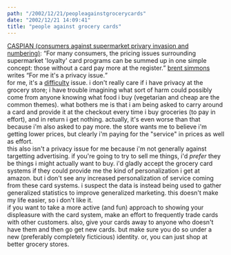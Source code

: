 ```yaml
---
path: "/2002/12/21/peopleagainstgrocerycards" 
date: "2002/12/21 14:09:41" 
title: "people against grocery cards" 
---
```

<a href="http://www.nocards.org/overview/index.shtml">CASPIAN (consumers against supermarket privary invasion and numbering)</a>: <q>For many consumers, the pricing issues surrounding supermarket 'loyalty' card programs can be summed up in one simple concept: those without a card pay more at the register.</q> <a href="http://inessential.com/?comments=1&amp;postid=2302">brent simmons</a> writes <q>For me it's a privacy issue.</q><br>for me, it's a <a href="http://weblog.randomchaos.com/index.php?date=2002-11-28&amp;title=the+principle+of+ease">difficulty</a> issue. i don't really care if i have privacy at the grocery store; i have trouble imagining what sort of harm could possibly come from anyone knowing what food i buy (vegetarian and cheap are the common themes). what bothers me is that i am being asked to carry around a card and provide it at the checkout every time i buy groceries (to pay in effort), and in return i get nothing. actually, it's even worse than that because i'm also asked to pay more. the store wants me to believe i'm getting lower prices, but clearly i'm paying for the "service" in prices as well as effort.<br>this also isn't a privacy issue for me because i'm not generally against targetting advertising. if you're going to try to sell me things, i'd *prefer* they be things i might actually want to buy. i'd gladly accept the grocery card systems if they could provide me the kind of personalization i get at amazon. but i don't see any increased personalization of service coming from these card systems. i suspect the data is instead being used to gather generalized statistics to improve generalized marketing. this doesn't make my life easier, so i don't like it.<br>if you want to take a more active (and fun) approach to showing your displeasure with the card system, make an effort to frequently trade cards with other customers. also, give your cards away to anyone who doesn't have them and then go get new cards. but make sure you do so under a new (preferably completely ficticious) identity. or, you can just shop at better grocery stores.